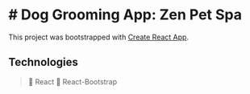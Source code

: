 # # Dog Grooming App: Zen Pet Spa

This project was bootstrapped with [Create React App](https://github.com/facebook/create-react-app).

## Technologies
>🐾 React
>🐾 React-Bootstrap
